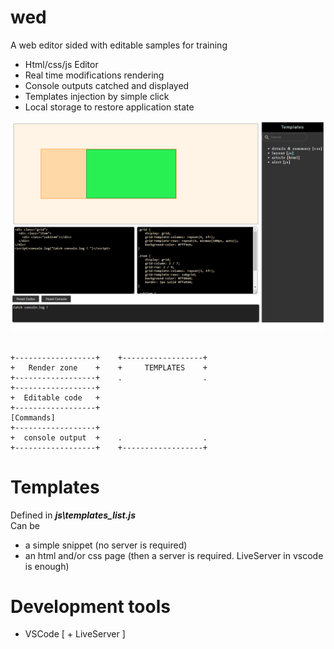 # wed
A web editor sided with editable samples for training

* Html/css/js Editor   
* Real time modifications rendering
* Console outputs catched and displayed
* Templates injection by simple click      
* Local storage to restore application state 

![Wed screenshoot](wed.png)

<pre> <code>
+------------------+    +------------------+  
+   Render zone    +    +     TEMPLATES    +  
+------------------+    .                  .  
+------------------+  
+  Editable code   +  
+------------------+  
[Commands]    
+------------------+  
+  console output  +    .                  .  
+------------------+    +------------------+  
</code></pre>

# Templates

Defined in ***js\templates_list.js***  
Can be  
* a simple snippet (no server is required)
* an html and/or css page (then a server is required. LiveServer in vscode is enough)

# Development tools

* VSCode [ + LiveServer ]


